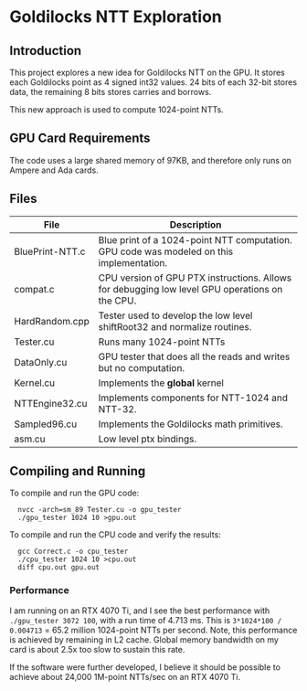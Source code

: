 # Goldilocks NTT Exploration

## Introduction

This project explores a new idea for Goldilocks NTT on the GPU.
It stores each Goldilocks point as 4 signed int32 values.  24 bits
of each 32-bit stores data, the remaining 8 bits stores carries and
borrows.

This new approach is used to compute 1024-point NTTs.  

## GPU Card Requirements

The code uses a large shared memory of 97KB, and therefore only runs on Ampere and Ada cards.

## Files

|File                      | Description           |
|--------------------------|-----------------------|
|BluePrint-NTT.c           | Blue print of a 1024-point NTT computation.  GPU code was modeled on this implementation. |
|compat.c                  | CPU version of GPU PTX instructions.  Allows for debugging low level GPU operations on the CPU. |
|HardRandom.cpp            | Tester used to develop the low level shiftRoot32 and normalize routines. |
|Tester.cu                 | Runs many 1024-point NTTs |
|DataOnly.cu               | GPU tester that does all the reads and writes but no computation. |
|Kernel.cu                 | Implements the __global__ kernel |
|NTTEngine32.cu            | Implements components for NTT-1024 and NTT-32. |
|Sampled96.cu              | Implements the Goldilocks math primitives. |
|asm.cu                    | Low level ptx bindings. |

## Compiling and Running

To compile and run the GPU code:

```
  nvcc -arch=sm_89 Tester.cu -o gpu_tester
  ./gpu_tester 1024 10 >gpu.out
````

To compile and run the CPU code and verify the results:

```
  gcc Correct.c -o cpu_tester
  ./cpu_tester 1024 10 >cpu.out
  diff cpu.out gpu.out
```

### Performance

I am running on an RTX 4070 Ti, and I see the best performance with `./gpu_tester 3072 100`, with a run time of
4.713 ms.  This is `3*1024*100 / 0.004713` = 65.2 million 1024-point NTTs per second.   Note, this performance
is achieved by remaining in L2 cache.  Global memory bandwidth on my card is about 2.5x too slow to sustain this rate.

If the software were further developed, I believe it should be possible to achieve about 24,000 1M-point NTTs/sec on an
RTX 4070 Ti.


